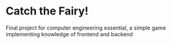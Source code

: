 # Catch the Fairy!
Final project for computer engineering essential, a simple game implementing knowledge of frontend and backend